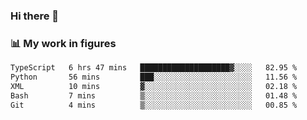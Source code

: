 ### Hi there 👋

### 📊 My work in figures

<!--START_SECTION:waka-->

```txt
TypeScript   6 hrs 47 mins   ████████████████████▓░░░░   82.95 %
Python       56 mins         ███░░░░░░░░░░░░░░░░░░░░░░   11.56 %
XML          10 mins         ▓░░░░░░░░░░░░░░░░░░░░░░░░   02.18 %
Bash         7 mins          ▒░░░░░░░░░░░░░░░░░░░░░░░░   01.48 %
Git          4 mins          ▒░░░░░░░░░░░░░░░░░░░░░░░░   00.85 %
```

<!--END_SECTION:waka-->
